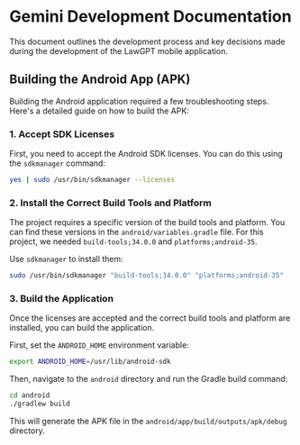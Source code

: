 # Gemini Development Documentation

This document outlines the development process and key decisions made during the development of the LawGPT mobile application.

## Building the Android App (APK)

Building the Android application required a few troubleshooting steps. Here's a detailed guide on how to build the APK:

### 1. Accept SDK Licenses

First, you need to accept the Android SDK licenses. You can do this using the `sdkmanager` command:

```bash
yes | sudo /usr/bin/sdkmanager --licenses
```

### 2. Install the Correct Build Tools and Platform

The project requires a specific version of the build tools and platform. You can find these versions in the `android/variables.gradle` file. For this project, we needed `build-tools;34.0.0` and `platforms;android-35`.

Use `sdkmanager` to install them:

```bash
sudo /usr/bin/sdkmanager "build-tools;34.0.0" "platforms;android-35"
```

### 3. Build the Application

Once the licenses are accepted and the correct build tools and platform are installed, you can build the application.

First, set the `ANDROID_HOME` environment variable:

```bash
export ANDROID_HOME=/usr/lib/android-sdk
```

Then, navigate to the `android` directory and run the Gradle build command:

```bash
cd android
./gradlew build
```

This will generate the APK file in the `android/app/build/outputs/apk/debug` directory.
